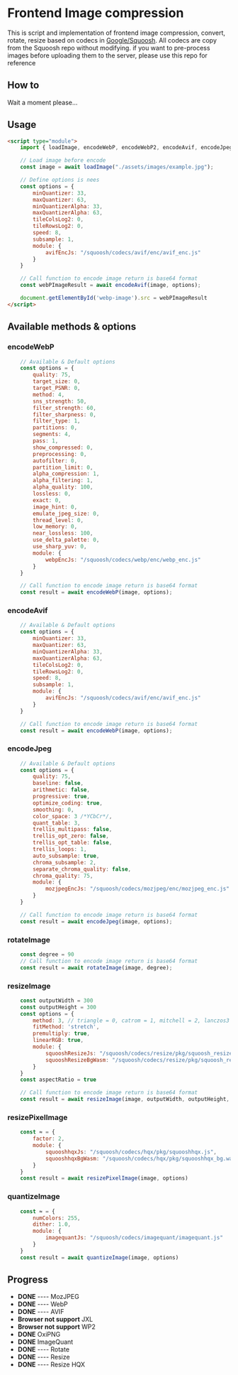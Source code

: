 # Frontend Image compression

This is script and implementation of frontend image compression, convert, rotate, resize based on codecs in [Google/Squoosh](https://github.com/GoogleChromeLabs/squoosh). All codecs are copy from the Squoosh repo without modifying. if you want to pre-process images before uploading them to the server, please use this repo for reference


## How to 

Wait a moment please...
## Usage

```html
<script type="module">
    import { loadImage, encodeWebP, encodeWebP2, encodeAvif, encodeJpeg, encodeJxl, rotateImage, resizeImage, encodeOnixPng, quantizeImage, resizePixelImage } from "./lib.js";

    // Load image before encode 
    const image = await loadImage("./assets/images/example.jpg");

    // Define options is nees
    const options = {
        minQuantizer: 33,
        maxQuantizer: 63,
        minQuantizerAlpha: 33,
        maxQuantizerAlpha: 63,
        tileColsLog2: 0,
        tileRowsLog2: 0,
        speed: 8,
        subsample: 1,
        module: {
            avifEncJs: "/squoosh/codecs/avif/enc/avif_enc.js"
        }
    }

    // Call function to encode image return is base64 format
    const webPImageResult = await encodeAvif(image, options);

    document.getElementById('webp-image').src = webPImageResult
</script>
```

## Available methods & options

### encodeWebP
```javascript
    // Available & Default options
    const options = {
        quality: 75,
        target_size: 0,
        target_PSNR: 0,
        method: 4,
        sns_strength: 50,
        filter_strength: 60,
        filter_sharpness: 0,
        filter_type: 1,
        partitions: 0,
        segments: 4,
        pass: 1,
        show_compressed: 0,
        preprocessing: 0,
        autofilter: 0,
        partition_limit: 0,
        alpha_compression: 1,
        alpha_filtering: 1,
        alpha_quality: 100,
        lossless: 0,
        exact: 0,
        image_hint: 0,
        emulate_jpeg_size: 0,
        thread_level: 0,
        low_memory: 0,
        near_lossless: 100,
        use_delta_palette: 0,
        use_sharp_yuv: 0,
        module: {
            webpEncJs: "/squoosh/codecs/webp/enc/webp_enc.js"
        }
    }

    // Call function to encode image return is base64 format
    const result = await encodeWebP(image, options);
```
### encodeAvif
```javascript
    // Available & Default options
    const options = {
        minQuantizer: 33,
        maxQuantizer: 63,
        minQuantizerAlpha: 33,
        maxQuantizerAlpha: 63,
        tileColsLog2: 0,
        tileRowsLog2: 0,
        speed: 8,
        subsample: 1,
        module: {
            avifEncJs: "/squoosh/codecs/avif/enc/avif_enc.js"
        }
    }

    // Call function to encode image return is base64 format
    const result = await encodeWebP(image, options);
```
### encodeJpeg
```javascript
    // Available & Default options
    const options = {
        quality: 75,
        baseline: false,
        arithmetic: false,
        progressive: true,
        optimize_coding: true,
        smoothing: 0,
        color_space: 3 /*YCbCr*/,
        quant_table: 3,
        trellis_multipass: false,
        trellis_opt_zero: false,
        trellis_opt_table: false,
        trellis_loops: 1,
        auto_subsample: true,
        chroma_subsample: 2,
        separate_chroma_quality: false,
        chroma_quality: 75,
        module: {
            mozjpegEncJs: "/squoosh/codecs/mozjpeg/enc/mozjpeg_enc.js"
        }
    }

    // Call function to encode image return is base64 format
    const result = await encodeJpeg(image, options);
```
### rotateImage
```javascript
    const degree = 90
    // Call function to encode image return is base64 format
    const result = await rotateImage(image, degree);
```
### resizeImage
```javascript
    const outputWidth = 300
    const outputHeight = 300
    const options = {
        method: 3, // triangle = 0, catrom = 1, mitchell = 2, lanczos3 = 3
        fitMethod: 'stretch',
        premultiply: true,
        linearRGB: true,
        module: {
            squooshResizeJs: "/squoosh/codecs/resize/pkg/squoosh_resize.js",
            squooshResizeBgWasm: "/squoosh/codecs/resize/pkg/squoosh_resize_bg.wasm"
        }
    }
    const aspectRatio = true

    // Call function to encode image return is base64 format
    const result = await resizeImage(image, outputWidth, outputHeight, options, aspectRatio)
```
### resizePixelImage
```javascript
    const ≈ = {
        factor: 2,
        module: {
            squooshhqxJs: "/squoosh/codecs/hqx/pkg/squooshhqx.js",
            squooshhqxBgWasm: "/squoosh/codecs/hqx/pkg/squooshhqx_bg.wasm"
        }
    }
    const result = await resizePixelImage(image, options)
```
### quantizeImage
```javascript
    const ≈ = {
        numColors: 255,
        dither: 1.0,
        module: {
            imagequantJs: "/squoosh/codecs/imagequant/imagequant.js"
        }
    }
    const result = await quantizeImage(image, options)
```
## Progress

- **DONE** ---- MozJPEG
- **DONE** ---- WebP
- **DONE** ---- AVIF
- **Browser not support** JXL
- **Browser not support** WP2
- **DONE** OxiPNG
- **DONE** ImageQuant
- **DONE** ---- Rotate
- **DONE** ---- Resize
- **DONE** ---- Resize HQX